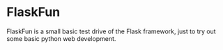 FlaskFun
========
FlaskFun is a small basic test drive of the Flask framework, just to try out some basic python web development.
